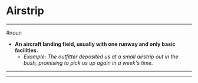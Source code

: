 # Airstrip
---
#noun
- **An aircraft landing field, usually with one runway and only basic facilities.**
	- _Example: The outfitter deposited us at a small airstrip out in the bush, promising to pick us up again in a week's time._
---
---
